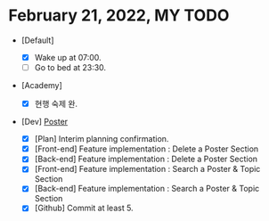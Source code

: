 # February 21, 2022, MY TODO

- [Default]

  - [x] Wake up at 07:00.
  - [ ] Go to bed at 23:30.

- [Academy]

  - [x] 현행 숙제 완.

- [Dev] [Poster](https://github.com/Novelier-Webbelier/poster)

  - [x] [Plan] Interim planning confirmation.
  - [x] [Front-end] Feature implementation : Delete a Poster Section
  - [x] [Back-end] Feature implementation : Delete a Poster Section
  - [x] [Front-end] Feature implementation : Search a Poster & Topic Section
  - [x] [Back-end] Feature implementation : Search a Poster & Topic Section
  - [x] [Github] Commit at least 5.
